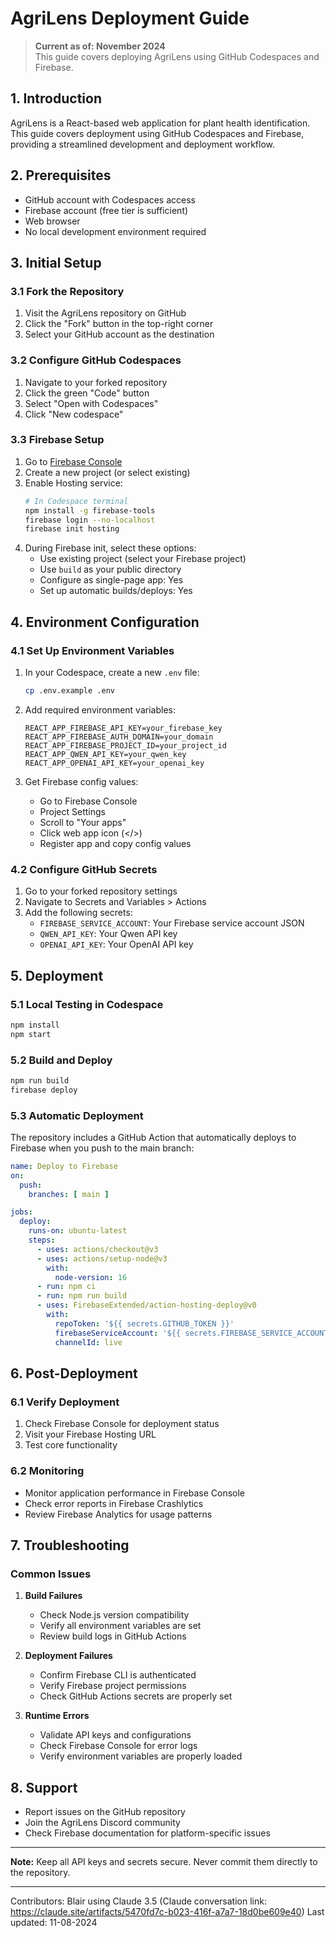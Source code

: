 # AgriLens Deployment Guide

> **Current as of: November 2024**  
> This guide covers deploying AgriLens using GitHub Codespaces and Firebase.

## 1. Introduction
AgriLens is a React-based web application for plant health identification. This guide covers deployment using GitHub Codespaces and Firebase, providing a streamlined development and deployment workflow.

## 2. Prerequisites
- GitHub account with Codespaces access
- Firebase account (free tier is sufficient)
- Web browser
- No local development environment required

## 3. Initial Setup

### 3.1 Fork the Repository
1. Visit the AgriLens repository on GitHub
2. Click the "Fork" button in the top-right corner
3. Select your GitHub account as the destination

### 3.2 Configure GitHub Codespaces
1. Navigate to your forked repository
2. Click the green "Code" button
3. Select "Open with Codespaces"
4. Click "New codespace"

### 3.3 Firebase Setup
1. Go to [Firebase Console](https://console.firebase.google.com/)
2. Create a new project (or select existing)
3. Enable Hosting service:
   ```bash
   # In Codespace terminal
   npm install -g firebase-tools
   firebase login --no-localhost
   firebase init hosting
   ```
4. During Firebase init, select these options:
   - Use existing project (select your Firebase project)
   - Use `build` as your public directory
   - Configure as single-page app: Yes
   - Set up automatic builds/deploys: Yes

## 4. Environment Configuration

### 4.1 Set Up Environment Variables
1. In your Codespace, create a new `.env` file:
   ```bash
   cp .env.example .env
   ```

2. Add required environment variables:
   ```plaintext
   REACT_APP_FIREBASE_API_KEY=your_firebase_key
   REACT_APP_FIREBASE_AUTH_DOMAIN=your_domain
   REACT_APP_FIREBASE_PROJECT_ID=your_project_id
   REACT_APP_QWEN_API_KEY=your_qwen_key
   REACT_APP_OPENAI_API_KEY=your_openai_key
   ```

3. Get Firebase config values:
   - Go to Firebase Console
   - Project Settings
   - Scroll to "Your apps"
   - Click web app icon (</>)
   - Register app and copy config values

### 4.2 Configure GitHub Secrets
1. Go to your forked repository settings
2. Navigate to Secrets and Variables > Actions
3. Add the following secrets:
   - `FIREBASE_SERVICE_ACCOUNT`: Your Firebase service account JSON
   - `QWEN_API_KEY`: Your Qwen API key
   - `OPENAI_API_KEY`: Your OpenAI API key

## 5. Deployment

### 5.1 Local Testing in Codespace
```bash
npm install
npm start
```

### 5.2 Build and Deploy
```bash
npm run build
firebase deploy
```

### 5.3 Automatic Deployment
The repository includes a GitHub Action that automatically deploys to Firebase when you push to the main branch:

```yaml
name: Deploy to Firebase
on:
  push:
    branches: [ main ]

jobs:
  deploy:
    runs-on: ubuntu-latest
    steps:
      - uses: actions/checkout@v3
      - uses: actions/setup-node@v3
        with:
          node-version: 16
      - run: npm ci
      - run: npm run build
      - uses: FirebaseExtended/action-hosting-deploy@v0
        with:
          repoToken: '${{ secrets.GITHUB_TOKEN }}'
          firebaseServiceAccount: '${{ secrets.FIREBASE_SERVICE_ACCOUNT }}'
          channelId: live
```

## 6. Post-Deployment

### 6.1 Verify Deployment
1. Check Firebase Console for deployment status
2. Visit your Firebase Hosting URL
3. Test core functionality

### 6.2 Monitoring
- Monitor application performance in Firebase Console
- Check error reports in Firebase Crashlytics
- Review Firebase Analytics for usage patterns

## 7. Troubleshooting

### Common Issues
1. **Build Failures**
   - Check Node.js version compatibility
   - Verify all environment variables are set
   - Review build logs in GitHub Actions

2. **Deployment Failures**
   - Confirm Firebase CLI is authenticated
   - Verify Firebase project permissions
   - Check GitHub Actions secrets are properly set

3. **Runtime Errors**
   - Validate API keys and configurations
   - Check Firebase Console for error logs
   - Verify environment variables are properly loaded

## 8. Support
- Report issues on the GitHub repository
- Join the AgriLens Discord community
- Check Firebase documentation for platform-specific issues

---
**Note:** Keep all API keys and secrets secure. Never commit them directly to the repository.

---
Contributors: Blair using Claude 3.5 (Claude conversation link: https://claude.site/artifacts/5470fd7c-b023-416f-a7a7-18d0be609e40)
Last updated: 11-08-2024
